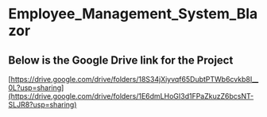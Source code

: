 # Employee_Management_System_Blazor
## Below is the Google Drive link for the Project
[https://drive.google.com/drive/folders/18S34jXiyvqf65DubtPTWb6cvkb8I__0L?usp=sharing](https://drive.google.com/drive/folders/1E6dmLHoGI3d1FPaZkuzZ6bcsNT-SLJR8?usp=sharing)
